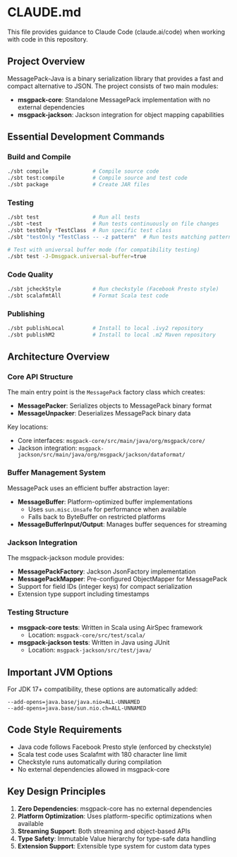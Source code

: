 # CLAUDE.md

This file provides guidance to Claude Code (claude.ai/code) when working with code in this repository.

## Project Overview

MessagePack-Java is a binary serialization library that provides a fast and compact alternative to JSON. The project consists of two main modules:
- **msgpack-core**: Standalone MessagePack implementation with no external dependencies
- **msgpack-jackson**: Jackson integration for object mapping capabilities

## Essential Development Commands

### Build and Compile
```bash
./sbt compile              # Compile source code
./sbt test:compile         # Compile source and test code
./sbt package              # Create JAR files
```

### Testing
```bash
./sbt test                 # Run all tests
./sbt ~test                # Run tests continuously on file changes
./sbt testOnly *TestClass  # Run specific test class
./sbt "testOnly *TestClass -- -z pattern"  # Run tests matching pattern

# Test with universal buffer mode (for compatibility testing)
./sbt test -J-Dmsgpack.universal-buffer=true
```

### Code Quality
```bash
./sbt jcheckStyle          # Run checkstyle (Facebook Presto style)
./sbt scalafmtAll          # Format Scala test code
```

### Publishing
```bash
./sbt publishLocal         # Install to local .ivy2 repository
./sbt publishM2            # Install to local .m2 Maven repository
```

## Architecture Overview

### Core API Structure
The main entry point is the `MessagePack` factory class which creates:
- **MessagePacker**: Serializes objects to MessagePack binary format
- **MessageUnpacker**: Deserializes MessagePack binary data

Key locations:
- Core interfaces: `msgpack-core/src/main/java/org/msgpack/core/`
- Jackson integration: `msgpack-jackson/src/main/java/org/msgpack/jackson/dataformat/`

### Buffer Management System
MessagePack uses an efficient buffer abstraction layer:
- **MessageBuffer**: Platform-optimized buffer implementations
  - Uses `sun.misc.Unsafe` for performance when available
  - Falls back to ByteBuffer on restricted platforms
- **MessageBufferInput/Output**: Manages buffer sequences for streaming

### Jackson Integration
The msgpack-jackson module provides:
- **MessagePackFactory**: Jackson JsonFactory implementation
- **MessagePackMapper**: Pre-configured ObjectMapper for MessagePack
- Support for field IDs (integer keys) for compact serialization
- Extension type support including timestamps

### Testing Structure
- **msgpack-core tests**: Written in Scala using AirSpec framework
  - Location: `msgpack-core/src/test/scala/`
- **msgpack-jackson tests**: Written in Java using JUnit
  - Location: `msgpack-jackson/src/test/java/`

## Important JVM Options

For JDK 17+ compatibility, these options are automatically added:
```
--add-opens=java.base/java.nio=ALL-UNNAMED
--add-opens=java.base/sun.nio.ch=ALL-UNNAMED
```

## Code Style Requirements
- Java code follows Facebook Presto style (enforced by checkstyle)
- Scala test code uses Scalafmt with 180 character line limit
- Checkstyle runs automatically during compilation
- No external dependencies allowed in msgpack-core

## Key Design Principles
1. **Zero Dependencies**: msgpack-core has no external dependencies
2. **Platform Optimization**: Uses platform-specific optimizations when available
3. **Streaming Support**: Both streaming and object-based APIs
4. **Type Safety**: Immutable Value hierarchy for type-safe data handling
5. **Extension Support**: Extensible type system for custom data types